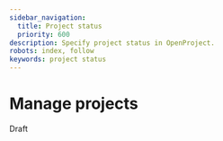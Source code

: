 ```yaml
---
sidebar_navigation:
  title: Project status
  priority: 600
description: Specify project status in OpenProject.
robots: index, follow
keywords: project status
---
```

# Manage projects



Draft

